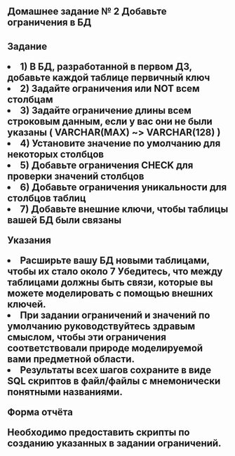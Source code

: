 <h2>Домашнее задание № 2 Добавьте ограничения в БД
<h2>Задание
<p>
<li>1) В БД, разработанной в первом ДЗ, добавьте каждой таблице первичный ключ
<li>2) Задайте ограничения или NOT всем столбцам
<li>3) Задайте ограничение длины всем строковым данным, если у вас они не были указаны ( VARCHAR(MAX) ~> VARCHAR(128) )
<li>4) Установите значение по умолчанию для некоторых столбцов
<li>5) Добавьте ограничения CHECK для проверки значений столбцов
<li>6) Добавьте ограничения уникальности для столбцов таблиц
<li>7) Добавьте внешние ключи, чтобы таблицы вашей БД были связаны
<p>
<p>Указания
<li>Расширьте вашу БД новыми таблицами, чтобы их стало около 7 Убедитесь, что между таблицами должны быть связи, которые вы можете
моделировать с помощью внешних ключей.
<li>При задании ограничений и значений по умолчанию руководствуйтесь здравым смыслом, чтобы эти ограничения соответствовали природе
моделируемой вами предметной области.
<li>Результаты всех шагов сохраните в виде SQL скриптов в файл/файлы с мнемонически понятными названиями.
<p>
<p>Форма отчёта
<p>Необходимо предоставить скрипты по созданию указанных в задании ограничений.